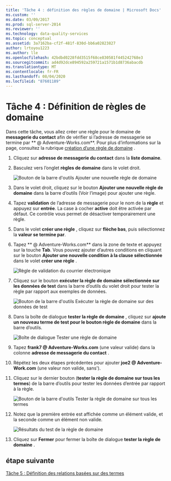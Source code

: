 ```yaml
---
title: 'Tâche 4 : définition des règles de domaine | Microsoft Docs'
ms.custom: ''
ms.date: 03/09/2017
ms.prod: sql-server-2014
ms.reviewer: ''
ms.technology: data-quality-services
ms.topic: conceptual
ms.assetid: 3a7162ba-cf2f-481f-830d-bb6a02823827
author: lrtoyou1223
ms.author: lle
ms.openlocfilehash: 42bdbd0228fdd3515f68ce830581f445242768e3
ms.sourcegitcommit: ad4d92dce894592a259721a1571b1d8736abacdb
ms.translationtype: MT
ms.contentlocale: fr-FR
ms.lasthandoff: 08/04/2020
ms.locfileid: "87601189"
---
```

# <a name="task-4-setting-domain-rules"></a>Tâche 4 : Définition de règles de domaine
  Dans cette tâche, vous allez créer une règle pour le domaine de **messagerie du contact** afin de vérifier si l’adresse de messagerie se termine par ** \@ Adventure-Works.com**. Pour plus d’informations sur la page, consultez la rubrique [création d’une règle de domaine](https://msdn.microsoft.com/library/hh510397.aspx) .  
  
1.  Cliquez sur **adresse de messagerie du contact** dans la **liste domaine**.  
  
2.  Basculez vers l’onglet **règles de domaine** dans le volet droit.  
  
     ![Bouton de la barre d'outils Ajouter une nouvelle règle de domaine](../../2014/tutorials/media/et-settingdomainrules-01.jpg "Bouton de la barre d'outils Ajouter une nouvelle règle de domaine")  
  
3.  Dans le volet droit, cliquez sur le bouton **Ajouter une nouvelle règle de domaine** dans la barre d’outils (Voir l’image) pour ajouter une règle.  
  
4.  Tapez **validation** de l’adresse de messagerie pour le nom de la **règle** et appuyez sur **entrée**. La case à cocher **active** doit être activée par défaut. Ce contrôle vous permet de désactiver temporairement une règle.  
  
5.  Dans le volet **créer une règle** , cliquez sur **flèche bas**, puis sélectionnez la **valeur se termine par**.  
  
6.  Tapez ** \@ Adventure-Works.com** dans la zone de texte et appuyez sur la touche **Tab**. Vous pouvez ajouter d’autres conditions en cliquant sur le bouton **Ajouter une nouvelle condition à la clause sélectionnée** dans le volet **créer une règle** .  
  
     ![Règle de validation du courrier électronique](../../2014/tutorials/media/et-settingdomainrules-02.jpg "Règle de validation du courrier électronique")  
  
7.  Cliquez sur le bouton **exécuter la règle de domaine sélectionnée sur les données de test** dans la barre d’outils du volet droit pour tester la règle par rapport aux exemples de données.  
  
     ![Bouton de la barre d'outils Exécuter la règle de domaine sur des données de test](../../2014/tutorials/media/et-settingdomainrules-03.jpg "Bouton de la barre d'outils Exécuter la règle de domaine sur des données de test")  
  
8.  Dans la boîte de dialogue **tester la règle de domaine** , cliquez sur **ajoute un nouveau terme de test pour le bouton règle de domaine** dans la barre d’outils.  
  
     ![Boîte de dialogue Tester une règle de domaine](../../2014/tutorials/media/et-settingdomainrules-04.jpg "Boîte de dialogue Tester une règle de domaine")  
  
9. Tapez **frank7 \@ Adventure-Works.com** (une valeur valide) dans la colonne **adresse de messagerie du contact** .  
  
10. Répétez les deux étapes précédentes pour ajouter **joe2 \@ Adventure-Work.com** (une valeur non valide, sans').  
  
11. Cliquez sur le dernier bouton (**tester la règle de domaine sur tous les termes**) de la barre d’outils pour tester les données d’entrée par rapport à la règle.  
  
     ![Bouton de la barre d'outils Tester la règle de domaine sur tous les termes](../../2014/tutorials/media/et-settingdomainrules-05.jpg "Bouton de la barre d'outils Tester la règle de domaine sur tous les termes")  
  
12. Notez que la première entrée est affichée comme un élément valide, et la seconde comme un élément non valide.  
  
     ![Résultats du test de la règle de domaine](../../2014/tutorials/media/et-settingdomainrules-06.jpg "Résultats du test de la règle de domaine")  
  
13. Cliquez sur **Fermer** pour fermer la boîte de dialogue **tester la règle de domaine** .  
  
## <a name="next-step"></a>étape suivante  
 [Tâche 5 : Définition des relations basées sur des termes](../../2014/tutorials/task-5-setting-term-based-relationships.md)  
  
  
